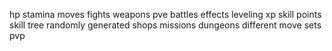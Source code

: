 hp
stamina
moves
fights
weapons
pve battles
effects
leveling
xp
skill points
skill tree
randomly generated shops
missions
dungeons
different move sets
pvp
